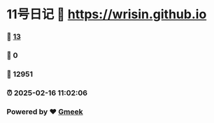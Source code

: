 # 11号日记 :link: https://wrisin.github.io 
### :page_facing_up: [13](https://wrisin.github.io/tag.html) 
### :speech_balloon: 0 
### :hibiscus: 12951 
### :alarm_clock: 2025-02-16 11:02:06 
### Powered by :heart: [Gmeek](https://github.com/Meekdai/Gmeek)
